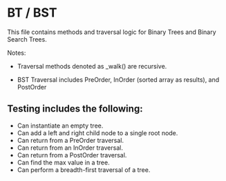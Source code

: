 # BT / BST


This file contains methods and traversal logic for Binary Trees and Binary Search Trees.

Notes:

- Traversal methods denoted as _walk() are recursive.

- BST Traversal includes PreOrder, InOrder (sorted array as results), and PostOrder

## Testing includes the following:

- Can instantiate an empty tree.
- Can add a left and right child node to a single root node.
- Can return from a PreOrder traversal.
- Can return from an InOrder traversal.
- Can return from a PostOrder traversal.
- Can find the max value in a tree.
- Can perform a breadth-first traversal of a tree.